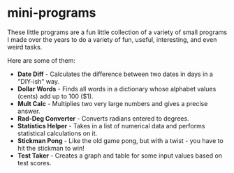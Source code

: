 mini-programs
=================

These little programs are a fun little collection of a variety of small programs I made over the years to do a variety of fun, useful, interesting, and even weird tasks.

Here are some of them:

<ul>
<li><b>Date Diff</b> - Calculates the difference between two dates in days in a "DIY-ish" way.</li>
<li><b>Dollar Words</b> - Finds all words in a dictionary whose alphabet values (cents) add up to 100 ($1).</li>
<li><b>Mult Calc</b> - Multiplies two very large numbers and gives a precise answer.</li>
<li><b>Rad-Deg Converter</b> - Converts radians entered to degrees.</li>
<li><b>Statistics Helper</b> - Takes in a list of numerical data and performs statistical calculations on it.</li>
<li><b>Stickman Pong</b> - Like the old game pong, but with a twist - you have to hit the stickman to win!</li>
<li><b>Test Taker</b> - Creates a graph and table for some input values based on test scores.</li>
</ul>
